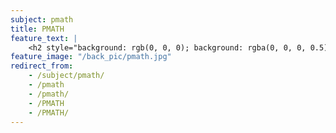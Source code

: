 ```yaml
---
subject: pmath
title: PMATH
feature_text: |
    <h2 style="background: rgb(0, 0, 0); background: rgba(0, 0, 0, 0.5); color: #f1f1f1; padding: 10px;">PMATH</h2>
feature_image: "/back_pic/pmath.jpg"
redirect_from:
    - /subject/pmath/
    - /pmath
    - /pmath/
    - /PMATH
    - /PMATH/
---
```


